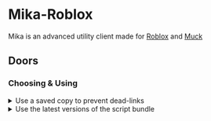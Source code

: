 # Mika-Roblox
Mika is an advanced utility client made for [Roblox](https://github.com/klashdevelopment/Mika-Roblox) and [Muck](https://github.com/klashdevelopment/Mika)

## Doors
### Choosing & Using
<details>
<summary>Use a saved copy to prevent dead-links</summary>
<br>
Simply head over to the [Saved Copy Loaders](https://github.com/klashdevelopment/Mika-Roblox/tree/main/loaders/doors/Saved%20Copies) and pick the latest one.
Then, add this into your scripting software and load it up!<br>
| Pros      | Cons |
| ----------- | ----------- |
| Prevents deadlinks      | You will have to manually update it every time it updates.       |
| Code will not be modified   | If the game releases an anticheat for this version, you may be at risk of getting banned.        |
</details>
<details>
  
<summary>Use the latest versions of the script bundle</summary>
<br>
Simply head over to the [one main Loader](https://github.com/klashdevelopment/Mika-Roblox/tree/main/loaders/doors/Loader.lua).
Then, add this into your scripting software and load it up!
  
  
| Pros      | Cons |
| ----------- | ----------- |
| Always recive the latest version.      | If the link changes, you will get a deadlink.       |
| Recive the latest bypasses.   | Features may be removed in future updates.        |
</details>
